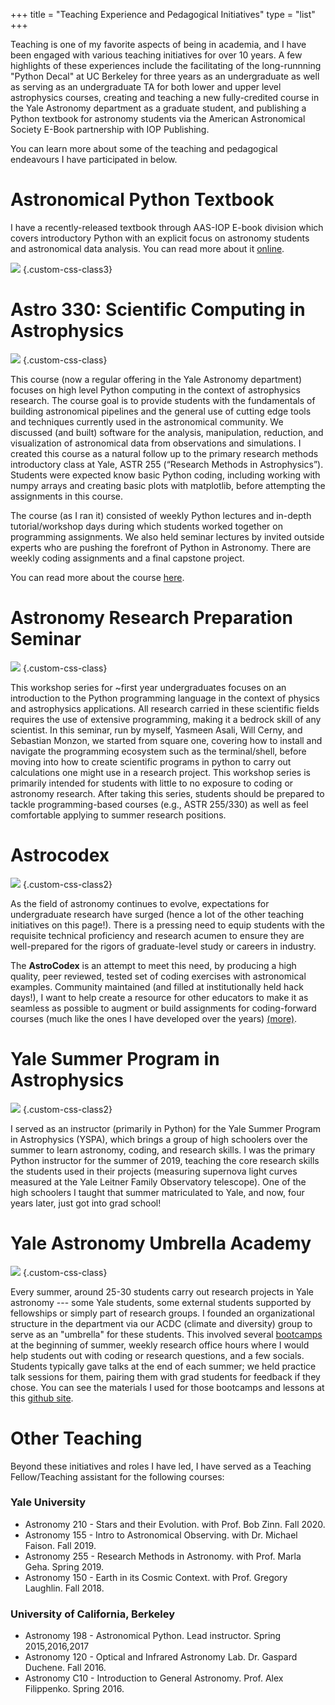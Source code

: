 +++
title = "Teaching Experience and Pedagogical Initiatives"
type = "list"
+++


Teaching is one of my favorite aspects of being in academia, and I have been engaged with various teaching initiatives for over 10 years. A few highlights of these experiences include the facilitating of the long-runnning "Python Decal" at UC Berkeley for three years as an undergraduate as well as serving as an undergraduate TA for both lower and upper level astrophysics courses, creating and teaching a new fully-credited course in the Yale Astronomy department as a graduate student, and publishing a Python textbook for astronomy students via the American Astronomical Society E-Book partnership with IOP Publishing. 

You can learn more about some of the teaching and pedagogical endeavours I have participated in below. 


# Astronomical Python Textbook 

I have a recently-released textbook through AAS-IOP E-book division which covers introductory Python with an explicit focus on astronomy students and astronomical data analysis. You can read more about it [online](https://iopscience.iop.org/book/mono/978-0-7503-5147-8).

![](/AstronomicalPythonFinalCover.png)
{.custom-css-class3}

# Astro 330: Scientific Computing in Astrophysics

![](/a330_banner.jpg)
{.custom-css-class}

This course  (now a regular offering in the Yale Astronomy department) focuses on high level Python computing in the context of astrophysics research. The course goal is to provide students with the fundamentals of building astronomical pipelines and the general use of cutting edge tools and techniques currently used in the astronomical community. We discussed (and built) software for the analysis, manipulation, reduction, and visualization of astronomical data from observations and simulations. I created this course as a natural follow up to the primary research methods introductory class at Yale, ASTR 255 (“Research Methods in Astrophysics”). Students were expected know basic Python coding, including working with numpy arrays and creating basic plots with matplotlib, before attempting the assignments in this course.

The course (as I ran it) consisted of weekly Python lectures and in-depth tutorial/workshop days during which students worked together on programming assignments. We also held seminar lectures by invited outside experts who are pushing the forefront of Python in Astronomy. There are weekly coding assignments and a final capstone project. 

You can read more about the course [here](astro-330).


# Astronomy Research Preparation Seminar 

![](/astro-rps-header.png)
{.custom-css-class}

This workshop series for ~first year undergraduates focuses on an introduction to the Python programming language in the context of physics and astrophysics applications. All research carried in these scientific fields requires the use of extensive programming, making it a bedrock skill of any scientist. In this seminar, run by myself, Yasmeen Asali, Will Cerny, and Sebastian Monzon, we started from square one, covering how to install and navigate the programming ecosystem such as the terminal/shell, before moving into how to create scientific programs in python to carry out calculations one might use in a research project. This workshop series is primarily intended for students with little to no exposure to coding or astronomy research. After taking this series, students should be prepared to tackle programming-based courses (e.g., ASTR 255/330) as well as feel comfortable applying to summer research positions.

# Astrocodex
![](/astro-codex-banner.png)
{.custom-css-class2}

As the field of astronomy continues to evolve, expectations for undergraduate research have surged (hence a lot of the other teaching initiatives on this page!). There is a pressing need to equip students with the requisite technical proficiency and research acumen to ensure they are well-prepared for the rigors of graduate-level study or careers in industry. 

The **AstroCodex** is an attempt to meet this need, by producing a high quality, peer reviewed, tested set of coding exercises with astronomical examples. Community maintained (and filled at institutionally held hack days!), I want to help create a resource for other educators to make it as seamless as possible to augment or build assignments for coding-forward courses (much like the ones I have developed over the years) [(more)](astrocodex).



# Yale Summer Program in Astrophysics

![](/yspa.png)
{.custom-css-class2}

I served as an instructor (primarily in Python) for the Yale Summer Program in Astrophysics (YSPA), which brings a group of high schoolers over the summer to learn astronomy, coding, and research skills. I was the primary Python instructor for the summer of 2019, teaching the core research skills the students used in their projects (measuring supernova light curves measured at the Yale Leitner Family Observatory telescope). One of the high schoolers I taught that summer matriculated to Yale, and now, four years later, just got into grad school! 

# Yale Astronomy Umbrella Academy 

![](/umbrella-logo.png)
{.custom-css-class}


Every summer, around 25-30 students carry out research projects in Yale astronomy --- some Yale students, some external students supported by fellowships or simply part of research groups. I founded an organizational structure in the department via our ACDC (climate and diversity) group to serve as an "umbrella" for these students. This involved several [bootcamps](https://prappleizer.github.io/umbrella-academy/intro.html#) at the beginning of summer, weekly research office hours where I would help students out with coding or research questions, and a few socials. Students typically gave talks at the end of each summer; we held practice talk sessions for them, pairing them with grad students for feedback if they chose. You can see the materials I used for those bootcamps and lessons at this [github site](https://prappleizer.github.io/umbrella-academy/intro.html#).

# Other Teaching
Beyond these initiatives and roles I have led, I have served as a Teaching Fellow/Teaching assistant for the following courses: 

### Yale University
- Astronomy 210 - Stars and their Evolution. with Prof. Bob Zinn. Fall 2020.
- Astronomy 155 - Intro to Astronomical Observing. with Dr. Michael Faison. Fall 2019.
- Astronomy 255 - Research Methods in Astronomy. with Prof. Marla Geha. Spring 2019.
- Astronomy 150 -  Earth in its Cosmic Context. with Prof. Gregory Laughlin. Fall 2018.
### University of California, Berkeley 
- Astronomy 198 - Astronomical Python. Lead instructor. Spring 2015,2016,2017
- Astronomy 120 - Optical and Infrared Astronomy Lab. Dr. Gaspard Duchene. Fall 2016.
- Astronomy C10 - Introduction to General Astronomy. Prof. Alex Filippenko. Spring 2016.